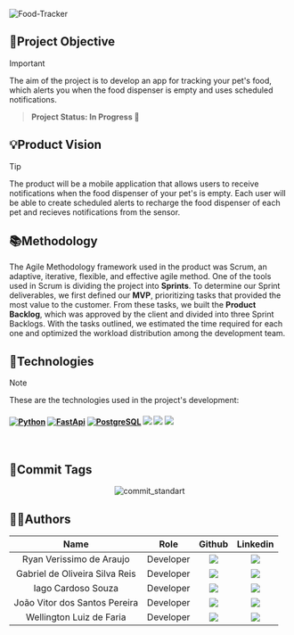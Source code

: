 
![Food-Tracker](https://github.com/user-attachments/assets/9a366a9e-8425-4854-98ea-b917e7e05c58)

<span id="objective">

## 📌Project Objective 
> [!IMPORTANT]
The aim of the project is to develop an app for tracking your pet's food, which alerts you when the food dispenser is empty and uses scheduled notifications.


> **Project Status: In Progress :construction:**

<span id="vision">

 ## 💡Product Vision
> [!TIP]
> The product will be a mobile application that allows users to receive notifications when the food dispenser of your pet's is empty. Each user will be able to create scheduled alerts to recharge the food dispenser of each pet and recieves notifications from the sensor.

## 📚Methodology
The Agile Methodology framework used in the product was Scrum, an adaptive, iterative, flexible, and effective agile method. One of the tools used in Scrum is dividing the project into **Sprints**. To determine our Sprint deliverables, we first defined our **MVP**, prioritizing tasks that provided the most value to the customer. From these tasks, we built the **Product Backlog**, which was approved by the client and divided into three Sprint Backlogs. With the tasks outlined, we estimated the time required for each one and optimized the workload distribution among the development team.  

<span id="technologies"> 
 
## 🔌**Technologies**
> [!NOTE]
> These are the technologies used in the project's development:

<h4 align="left">
 <a href="https://www.python.org/" target="_blank"><img src="https://img.shields.io/badge/python-3670A0?style=for-the-badge&logo=python&logoColor=ffdd54" alt='Python' target="_blank"></a>
 <a href="https://fastapi.tiangolo.com/" target="_blank"><img src="https://img.shields.io/badge/FastApi-00A086.svg?style=for-the-badge&logo=fastapi&logoColor=white" alt='FastApi' target="_blank"></a>
 <a href="https://www.postgresql.org/" target="_blank"><img src="https://img.shields.io/badge/postgresql-336791.svg?style=for-the-badge&logo=postgresql&logoColor=white" alt='PostgreSQL' target="_blank"></a>
 <a href="https://www.figma.com" target="_blank"><img src="https://img.shields.io/badge/-Figma-%23E4405F?style=for-the-badge&logo=Figma&logoColor=white" target="_blank"></a>
 <a href="https://www.docker.com/" target="_blank"><img src="https://img.shields.io/badge/docker-1D63ED.svg?style=for-the-badge&logo=docker&logoColor=white" target="_blank"></a>
 <a href="https://swagger.io/" target="_blank"><img src="https://img.shields.io/badge/-Swagger-%23Clojure?style=for-the-badge&logo=swagger&logoColor=white" target="_blank"></a>
</h4>
  <br>
 
  ## 📜Commit Tags 
  <div align="center">

 ![commit_standart](https://github.com/user-attachments/assets/587ef35c-d6d6-4052-9710-8bb0aa9705cc)
   
  </div>

## 👨‍💻**Authors** 

|      Name      |    Role       |                            Github                             |                           Linkedin                           |
| :--------------: | :-----------: | :----------------------------------------------------------: | :----------------------------------------------------------: |
| Ryan Verissimo de Araujo     | Developer | <a href="https://github.com/ryandaraujo"><img src="https://img.shields.io/badge/GitHub-100000?style=for-the-badge&logo=github&logoColor=white"></a> | <a href="https://www.linkedin.com/in/ryan-verissimo-de-araujo-910925239/"><img src="https://img.shields.io/badge/LinkedIn-0077B5?style=for-the-badge&logo=linkedin&logoColor=white"></a> |
| Gabriel de Oliveira Silva Reis    | Developer | <a href="https://github.com/b4hia"><img src="https://img.shields.io/badge/GitHub-100000?style=for-the-badge&logo=github&logoColor=white"></a> | <a href="https://www.linkedin.com/in/b4hia/"><img src="https://img.shields.io/badge/LinkedIn-0077B5?style=for-the-badge&logo=linkedin&logoColor=white"></a> |
| Iago Cardoso Souza  | Developer | <a href="https://github.com/iagocpv"><img src="https://img.shields.io/badge/GitHub-100000?style=for-the-badge&logo=github&logoColor=white"></a> | <a href="https://www.linkedin.com/in/iago-cardoso-315955194/"><img src="https://img.shields.io/badge/LinkedIn-0077B5?style=for-the-badge&logo=linkedin&logoColor=white"></a>
| João Vitor dos Santos Pereira  | Developer | <a href="https://github.com/JaovitoP"><img src="https://img.shields.io/badge/GitHub-100000?style=for-the-badge&logo=github&logoColor=white"></a> | <a href="https://www.linkedin.com/in/joaopereira18/"><img src="https://img.shields.io/badge/LinkedIn-0077B5?style=for-the-badge&logo=linkedin&logoColor=white"></a> |
| Wellington Luiz de Faria   | Developer | <a href="https://github.com/WellingtonLFaria"><img src="https://img.shields.io/badge/GitHub-100000?style=for-the-badge&logo=github&logoColor=white"></a> | <a href="https://br.linkedin.com/in/wellington-luiz-de-faria-92007425b"><img src="https://img.shields.io/badge/LinkedIn-0077B5?style=for-the-badge&logo=linkedin&logoColor=white"></a> |
